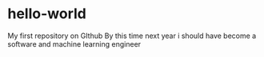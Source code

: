 # hello-world
My first repository on GIthub
By this time next year i should have become a software and machine learning engineer
